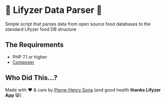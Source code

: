 # 🍏 Lifyzer Data Parser 🍓

Simple script that parses data from open source food databases to the standard Lifyzer food DB structure


## The Requirements

* PHP 7.1 or higher
* [Composer](https://getcomposer.org)


## Who Did This...?

Made with ❤️ &amp; care by [Pierre-Henry Soria](http://ph7.me) (and good health **thanks Lifyzer App** 😸)
